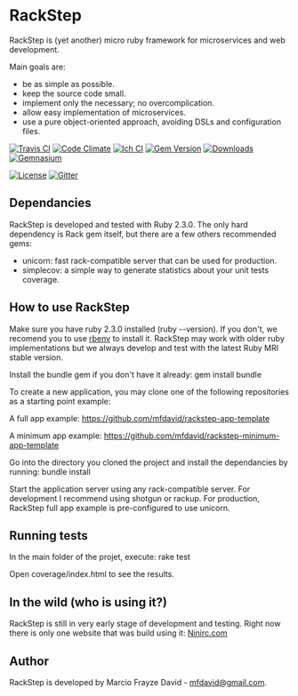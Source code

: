 # RackStep

RackStep is (yet another) micro ruby framework for microservices and web development.

Main goals are:
- be as simple as possible.
- keep the source code small.
- implement only the necessary; no overcomplication.
- allow easy implementation of microservices.
- use a pure object-oriented approach, avoiding DSLs and configuration files.

[![Travis CI](https://api.travis-ci.org/mfdavid/rackstep.svg)](https://travis-ci.org/mfdavid/rackstep)
[![Code Climate](https://codeclimate.com/github/mfdavid/rackstep/badges/gpa.svg)](https://codeclimate.com/github/mfdavid/rackstep)
[![Ich CI](http://inch-ci.org/github/mfdavid/rackstep.png)](http://inch-ci.org/github/mfdavid/rackstep)
[![Gem Version](https://badge.fury.io/rb/rackstep.svg)](https://badge.fury.io/rb/rackstep)
[![Downloads](http://ruby-gem-downloads-badge.herokuapp.com/rackstep?type=total&color=brightgreen)](https://rubygems.org/gems/rackstep)
[![Gemnasium](https://gemnasium.com/mfdavid/rackstep.svg)](https://gemnasium.com/mfdavid/rackstep)

[![License](https://img.shields.io/badge/license-MIT-brightgreen.svg)](https://github.com/mfdavid/rackstep/blob/master/LICENSE)
[![Gitter](https://img.shields.io/gitter/room/nwjs/nw.js.svg)](https://gitter.im/mfdavid/rackstep)


## Dependancies

RackStep is developed and tested with Ruby 2.3.0. The only hard dependency is
Rack gem itself, but there are a few others recommended gems:
- unicorn: fast rack-compatible server that can be used for production.
- simplecov: a simple way to generate statistics about your unit tests coverage.


## How to use RackStep

Make sure you have ruby 2.3.0 installed (ruby --version). If you don't, we recomend you to use [rbenv](https://github.com/sstephenson/rbenv#installation) to install it. RackStep may work with older ruby implementations but we always develop and test with the latest Ruby MRI stable version.

Install the bundle gem if you don't have it already: gem install bundle

To create a new application, you may clone one of the following repositories as a starting point example:

A full app example:
https://github.com/mfdavid/rackstep-app-template

A minimum app example:
https://github.com/mfdavid/rackstep-minimum-app-template

Go into the directory you cloned the project and install the dependancies by running: bundle install

Start the application server using any rack-compatible server. For development I recommend using shotgun or rackup. For production, RackStep full app example is pre-configured to use unicorn.


## Running tests

In the main folder of the projet, execute:
rake test

Open coverage/index.html to see the results.


## In the wild (who is using it?)

RackStep is still in very early stage of development and testing. Right now there is only one website that was build using it: [Ninirc.com](http://ninirc.com)


## Author

RackStep is developed by Marcio Frayze David - mfdavid@gmail.com.
